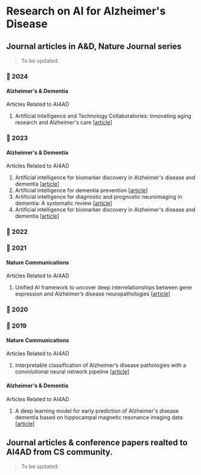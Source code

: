 # Research on AI for Alzheimer's Disease

## Journal articles in A&D, Nature Journal series
> To be updated.

### :calendar: 2024
#### Alzheimer's & Dementia
Articles Related to AI4AD
1. Artificial Intelligence and Technology Collaboratories: Innovating aging research and Alzheimer's care [[article](https://alz-journals.onlinelibrary.wiley.com/doi/full/10.1002/alz.13710)]


### :calendar: 2023

#### Alzheimer's & Dementia
Articles Related to AI4AD
1. Artificial intelligence for biomarker discovery in Alzheimer's disease and dementia [[article](https://alz-journals.onlinelibrary.wiley.com/doi/full/10.1002/alz.13390)]
2. Artificial intelligence for dementia prevention [[article](https://alz-journals.onlinelibrary.wiley.com/doi/full/10.1002/alz.13463)]
3. Artificial intelligence for diagnostic and prognostic neuroimaging in dementia: A systematic review [[article](https://alz-journals.onlinelibrary.wiley.com/doi/full/10.1002/alz.13412)]
4. Artificial intelligence for biomarker discovery in Alzheimer's disease and dementia [[article](https://alz-journals.onlinelibrary.wiley.com/doi/full/10.1002/alz.13390)]

### :calendar: 2022


### :calendar: 2021
#### Nature Communications
Articles Related to AI4AD
1. Unified AI framework to uncover deep interrelationships between gene expression and Alzheimer’s disease neuropathologies [[article](https://www.nature.com/articles/s41467-021-25680-7)]

### :calendar: 2020



### :calendar: 2019

#### Nature Communications
Articles Related to AI4AD
1. Interpretable classification of Alzheimer’s disease pathologies with a convolutional neural network pipeline [[article](https://www.nature.com/articles/s41467-019-10212-1)]


#### Alzheimer's & Dementia
Articles Related to AI4AD
1. A deep learning model for early prediction of Alzheimer's disease dementia based on hippocampal magnetic resonance imaging data [[article](https://alz-journals.onlinelibrary.wiley.com/doi/10.1016/j.jalz.2019.02.007)]


## Journal articles & conference papers realted to AI4AD from CS community.
> To be updated.

